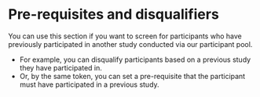 
# Pre-requisites and disqualifiers
You can use this section if you want to screen for participants who have previously participated in another study conducted via our participant pool.

- For example, you can disqualify participants based on a previous study they have participated in.
- Or, by the same token, you can set a pre-requisite that the participant must have participated in a previous study.
